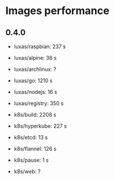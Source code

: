 # Images performance

## 0.4.0

- luxas/raspbian: 237 s
- luxas/alpine: 38 s
- luxas/archlinux: ?

- luxas/go: 1210 s
- luxas/nodejs: 16 s
- luxas/registry: 350 s


- k8s/build: 2208 s
- k8s/hyperkube: 227 s
- k8s/etcd: 13 s
- k8s/flannel: 126 s
- k8s/pause: 1 s
- k8s/web: ?